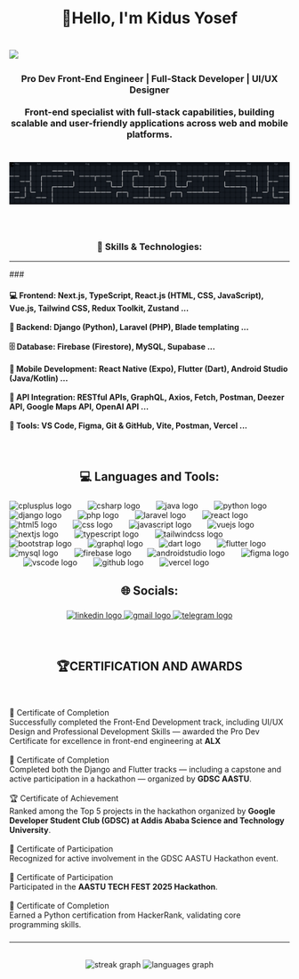 <h1 align="center">👋Hello, I'm Kidus Yosef</h1>

###

<br clear="both">

<div align="left">
  <img src="https://visitor-badge.laobi.icu/badge?page_id=kid-yP.kid-yP&"  />
</div>

###

<h3 align="center">Pro Dev Front-End Engineer | Full-Stack Developer | UI/UX Designer<br><br>Front-end specialist with full-stack capabilities, building scalable and user-friendly applications across web and mobile platforms.</h3>

###

<br clear="both">

<picture>
    <img alt="pacman contribution graph" src="workflows/pacman.svg">
</picture>

###

<br clear="both">


<h3 align="center">🌟 Skills & Technologies:</h3>
<hr>
###

<br clear="both">

<h4 align="left">
💻 Frontend: Next.js, TypeScript, React.js (HTML, CSS, JavaScript), Vue.js, Tailwind CSS, Redux Toolkit, Zustand ...<br><br>
🧠 Backend: Django (Python), Laravel (PHP), Blade templating ...<br><br>
🗄️ Database: Firebase (Firestore), MySQL, Supabase ...<br><br>
📱 Mobile Development: React Native (Expo), Flutter (Dart), Android Studio (Java/Kotlin) ...<br><br>
🔗 API Integration: RESTful APIs, GraphQL, Axios, Fetch, Postman, Deezer API, Google Maps API, OpenAI API ...<br><br>
🧰 Tools: VS Code, Figma, Git & GitHub, Vite, Postman, Vercel ...
</h4>

###

<br clear="both">

<h2 align="center">💻 Languages and Tools:</h2>

###

<div align="left">
  <img src="https://skillicons.dev/icons?i=cpp" height="44" alt="cplusplus logo"  />
  <img width="21" />
  <img src="https://skillicons.dev/icons?i=cs" height="44" alt="csharp logo"  />
  <img width="21" />
  <img src="https://skillicons.dev/icons?i=java" height="44" alt="java logo"  />
  <img width="21" />
  <img src="https://skillicons.dev/icons?i=py" height="44" alt="python logo"  />
  <img width="21" />
  <img src="https://skillicons.dev/icons?i=django" height="44" alt="django logo"  />
  <img width="21" />
  <img src="https://skillicons.dev/icons?i=php" height="44" alt="php logo"  />
  <img width="21" />
  <img src="https://skillicons.dev/icons?i=laravel" height="44" alt="laravel logo"  />
  <img width="21" />
  <img src="https://skillicons.dev/icons?i=react" height="44" alt="react logo"  />
  <img width="21" />
  <img src="https://skillicons.dev/icons?i=html" height="44" alt="html5 logo"  />
  <img width="21" />
  <img src="https://skillicons.dev/icons?i=css" height="44" alt="css logo"  />
  <img width="21" />
  <img src="https://skillicons.dev/icons?i=js" height="44" alt="javascript logo"  />
  <img width="21" />
  <img src="https://skillicons.dev/icons?i=vue" height="44" alt="vuejs logo"  />
  <img width="21" />
  <img src="https://skillicons.dev/icons?i=nextjs" height="44" alt="nextjs logo"  />
  <img width="21" />
  <img src="https://skillicons.dev/icons?i=ts" height="44" alt="typescript logo"  />
  <img width="21" />
  <img src="https://skillicons.dev/icons?i=tailwind" height="44" alt="tailwindcss logo"  />
  <img width="21" />
  <img src="https://cdn.jsdelivr.net/gh/devicons/devicon/icons/bootstrap/bootstrap-original.svg" height="44" alt="bootstrap logo"  />
  <img width="21" />
  <img src="https://skillicons.dev/icons?i=graphql" height="44" alt="graphql logo"  />
  <img width="21" />
  <img src="https://skillicons.dev/icons?i=dart" height="44" alt="dart logo"  />
  <img width="21" />
  <img src="https://skillicons.dev/icons?i=flutter" height="44" alt="flutter logo"  />
  <img width="21" />
  <img src="https://skillicons.dev/icons?i=mysql" height="44" alt="mysql logo"  />
  <img width="21" />
  <img src="https://skillicons.dev/icons?i=firebase" height="44" alt="firebase logo"  />
  <img width="21" />
  <img src="https://skillicons.dev/icons?i=androidstudio" height="44" alt="androidstudio logo"  />
  <img width="21" />
  <img src="https://skillicons.dev/icons?i=figma" height="44" alt="figma logo"  />
  <img width="21" />
  <img src="https://skillicons.dev/icons?i=vscode" height="44" alt="vscode logo"  />
  <img width="21" />
  <img src="https://skillicons.dev/icons?i=github" height="44" alt="github logo"  />
  <img width="21" />
  <img src="https://skillicons.dev/icons?i=vercel" height="44" alt="vercel logo"  />
</div>

###

<h2 align="center">🌐 Socials:</h2>

###

<div align="center">
  <a href="https://www.linkedin.com/in/kidus-yosef-139a32302/" target="_blank">
    <img src="https://raw.githubusercontent.com/maurodesouza/profile-readme-generator/master/src/assets/icons/social/linkedin/default.svg" width="92" height="42" alt="linkedin logo" />
  </a>
  <a href="mailto:kidusmekuria11@gmail.com" target="_blank">
    <img src="https://raw.githubusercontent.com/maurodesouza/profile-readme-generator/master/src/assets/icons/social/gmail/default.svg" width="92" height="42" alt="gmail logo" />
  </a>
  <a href="https://t.me/Butchu1" target="_blank">
    <img src="https://raw.githubusercontent.com/maurodesouza/profile-readme-generator/master/src/assets/icons/social/telegram/default.svg" width="92" height="42" alt="telegram logo" />
  </a>
</div>

###

<br clear="both">

<h2 align="center">🏆CERTIFICATION AND AWARDS</h2>

###

<br clear="both">

<p align="left">📜 Certificate of Completion  <br>Successfully completed the Front-End Development track, including UI/UX Design and Professional Development Skills — awarded the Pro Dev Certificate for excellence in front-end engineering at <strong>ALX</strong><br><br>🧰 Certificate of Completion  <br>Completed both the Django and Flutter tracks — including a capstone and active participation in a hackathon — organized by <strong>GDSC AASTU</strong>.<br><br>🏆 Certificate of Achievement  <br>Ranked among the Top 5 projects in the hackathon organized by <strong>Google Developer Student Club (GDSC) at Addis Ababa Science and Technology University</strong>.<br><br>🤝 Certificate of Participation  <br>Recognized for active involvement in the GDSC AASTU Hackathon event.<br><br>🎉 Certificate of Participation  <br>Participated in the <strong>AASTU TECH FEST 2025 Hackathon</strong>.<br><br>🐍 Certificate of Completion  <br>Earned a Python certification from HackerRank, validating core programming skills.</p>

###

<hr>

<br clear="both">

<div align="center">
  <img src="https://streak-stats.demolab.com?user=kid-yP&locale=en&mode=daily&theme=radical&hide_border=false&border_radius=5&order=3" height="150" alt="streak graph"  />
  <img src="https://github-readme-stats.vercel.app/api/top-langs?username=kid-yP&locale=en&hide_title=false&layout=compact&card_width=320&langs_count=8&theme=radical&hide_border=false&order=2" height="170" alt="languages graph"  />
</div>

###
